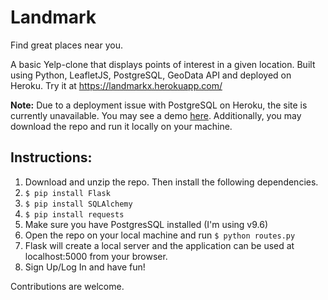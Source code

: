 # Landmark
Find great places near you.

A basic Yelp-clone that displays points of interest in a given location. Built using Python, LeafletJS, PostgreSQL, GeoData API and deployed on Heroku. Try it at https://landmarkx.herokuapp.com/

**Note:** Due to a deployment issue with PostgreSQL on Heroku, the site is currently unavailable. You may see a demo [here](https://youtu.be/nLvF-uB40-U). Additionally, you may download the repo and run it locally on your machine.

## Instructions:

1. Download and unzip the repo. Then install the following dependencies.
2. ```$ pip install Flask```
3. ```$ pip install SQLAlchemy```
4. ```$ pip install requests```
5. Make sure you have PostgresSQL installed (I'm using v9.6)
6. Open the repo on your local machine and run ```$ python routes.py```
7. Flask will create a local server and the application can be used at localhost:5000 from your browser.
8. Sign Up/Log In and have fun!

Contributions are welcome.
